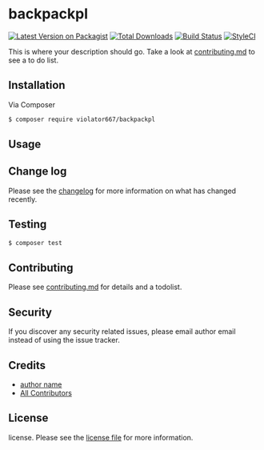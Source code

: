 # backpackpl

[![Latest Version on Packagist][ico-version]][link-packagist]
[![Total Downloads][ico-downloads]][link-downloads]
[![Build Status][ico-travis]][link-travis]
[![StyleCI][ico-styleci]][link-styleci]

This is where your description should go. Take a look at [contributing.md](contributing.md) to see a to do list.

## Installation

Via Composer

``` bash
$ composer require violator667/backpackpl
```

## Usage

## Change log

Please see the [changelog](changelog.md) for more information on what has changed recently.

## Testing

``` bash
$ composer test
```

## Contributing

Please see [contributing.md](contributing.md) for details and a todolist.

## Security

If you discover any security related issues, please email author email instead of using the issue tracker.

## Credits

- [author name][link-author]
- [All Contributors][link-contributors]

## License

license. Please see the [license file](license.md) for more information.

[ico-version]: https://img.shields.io/packagist/v/violator667/backpackpl.svg?style=flat-square
[ico-downloads]: https://img.shields.io/packagist/dt/violator667/backpackpl.svg?style=flat-square
[ico-travis]: https://img.shields.io/travis/violator667/backpackpl/master.svg?style=flat-square
[ico-styleci]: https://styleci.io/repos/12345678/shield

[link-packagist]: https://packagist.org/packages/violator667/backpackpl
[link-downloads]: https://packagist.org/packages/violator667/backpackpl
[link-travis]: https://travis-ci.org/violator667/backpackpl
[link-styleci]: https://styleci.io/repos/12345678
[link-author]: https://github.com/violator667
[link-contributors]: ../../contributors]